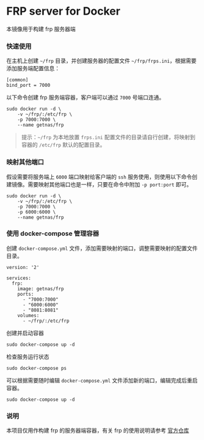# FRP server for Docker

本镜像用于构建 frp 服务器端

### 快速使用

在主机上创建 `~/frp` 目录，并创建服务器的配置文件 `~/frp/frps.ini`，根据需要添加服务端配置信息：

```
[common]
bind_port = 7000
```

以下命令创建 frp 服务端容器，客户端可以通过 `7000` 号端口连通。

```
sudo docker run -d \
    -v ~/frp/:/etc/frp \
    -p 7000:7000 \
    --name getnas/frp
```

>提示：`~/frp` 为本地放置 `frps.ini` 配置文件的目录请自行创建，将映射到容器的 `/etc/frp` 默认的配置目录。

### 映射其他端口

假设需要将服务端上 `6000` 端口映射给客户端的 `ssh` 服务使用，则使用以下命令创建镜像。需要映射其他端口也是一样，只要在命令中附加 `-p port:port` 即可。

```
sudo docker run -d \
    -v ~/frp/:/etc/frp \
    -p 7000:7000 \
    -p 6000:6000 \
    --name getnas/frp
```

### 使用 docker-compose 管理容器

创建 `docker-compose.yml` 文件，添加需要映射的端口，调整需要映射的配置文件目录。

```
version: '2'

services:
  frp:
    image: getnas/frp
    ports:
      - "7000:7000"
      - "6000:6000"
      - "8081:8081"
    volumes:
      - ~/frp/:/etc/frp
```

创建并启动容器

```
sudo docker-compose up -d
```

检查服务运行状态

```
sudo docker-compose ps
```

可以根据需要随时编辑 `docker-compose.yml` 文件添加新的端口，编辑完成后重启容器。

```
sudo docker-compose up -d
```

### 说明

本项目仅用作构建 frp 的服务器端容器，有关 frp 的使用说明请参考 [官方仓库](https://github.com/fatedier/frp)